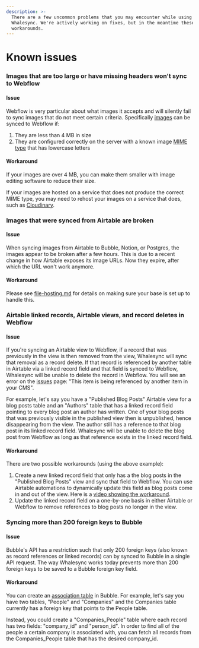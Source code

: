 ```yaml
---
description: >-
  There are a few uncommon problems that you may encounter while using
  Whalesync. We're actively working on fixes, but in the meantime these are some
  workarounds.
---
```


# Known issues

### Images that are too large or have missing headers won't sync to Webflow

#### Issue

Webflow is very particular about what images it accepts and will silently fail to sync images that do not meet certain criteria. Specifically [images](https://university.webflow.com/lesson/image) can be synced to Webflow if:

1. They are less than 4 MB in size
2. They are configured correctly on the server with a known image [MIME type](https://developer.mozilla.org/en-US/docs/Web/HTTP/Basics_of_HTTP/MIME_types) that has lowercase letters

#### Workaround

If your images are over 4 MB, you can make them smaller with image editing software to reduce their size.

If your images are hosted on a service that does not produce the correct MIME type, you may need to rehost your images on a service that does, such as [Cloudinary](https://cloudinary.com/).

### Images that were synced from Airtable are broken

#### Issue

When syncing images from Airtable to Bubble, Notion, or Postgres, the images appear to be broken after a few hours. This is due to a recent change in how Airtable exposes its image URLs. Now they expire, after which the URL won't work anymore.

#### Workaround

Please see [file-hosting.md](../../features/additional-features/file-hosting.md "mention") for details on making sure your base is set up to handle this.

### Airtable linked records, Airtable views, and record deletes in Webflow

#### **Issue**

If you're syncing an Airtable view to Webflow, if a record that was previously in the view is then removed from the view, Whalesync will sync that removal as a record delete. If that record is referenced by another table in Airtable via a linked record field and that field is synced to Webflow, Whalesync will be unable to delete the record in Webflow. You will see an error on the [issues](https://app.whalesync.com/issues) page: "This item is being referenced by another item in your CMS".

For example, let's say you have a "Published Blog Posts" Airtable view for a blog posts table and an "Authors" table that has a linked record field pointing to every blog post an author has written. One of your blog posts that was previously visible in the published view then is unpublished, hence disappearing from the view. The author still has a reference to that blog post in its linked record field. Whalesync will be unable to delete the blog post from Webflow as long as that reference exists in the linked record field.

#### Workaround

There are two possible workarounds (using the above example):

1. Create a new linked record field that only has a the blog posts in the "Published Blog Posts" view and sync that field to Webflow. You can use Airtable automations to dynamically update this field as blog posts come in and out of the view. Here is a [video showing the workaround](https://www.loom.com/share/8d802d34412a42b9b6027f54a70b24b1).
2. Update the linked record field on a one-by-one basis in either Airtable or Webflow to remove references to blog posts no longer in the view.

### Syncing more than 200 foreign keys to Bubble

#### Issue

Bubble's API has a restriction such that only 200 foreign keys (also known as record references or linked records) can by synced to Bubble in a single API request. The way Whalesync works today prevents more than 200 foreign keys to be saved to a Bubble foreign key field.

#### Workaround

You can create an [association table](https://en.wikipedia.org/wiki/Associative_entity) in Bubble. For example, let's say you have two tables, "People" and "Companies" and the Companies table currently has a foreign key that points to the People table.

Instead, you could create a "Companies\_People" table where each record has two fields: "company\_id" and "person\_id". In order to find all of the people a certain company is associated with, you can fetch all records from the Companies\_People table that has the desired company\_id.


